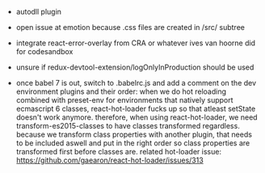 - autodll plugin
- open issue at emotion because .css files are created in /src/ subtree
- integrate react-error-overlay from CRA or whatever ives van hoorne did for codesandbox
- unsure if redux-devtool-extension/logOnlyInProduction should be used

- once babel 7 is out, switch to .babelrc.js and add a comment on the dev environment plugins and their order: when we do hot reloading combined with preset-env for environments that natively support ecmascript 6 classes, react-hot-loader fucks up so that atleast setState doesn't work anymore. therefore, when using react-hot-loader, we need transform-es2015-classes to have classes transformed regardless. because we transform class properties with another plugin, that needs to be included aswell and put in the right order so class properties are transformed first before classes are. related hot-loader issue: https://github.com/gaearon/react-hot-loader/issues/313